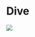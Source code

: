<!--
id: 2609131
link: http://tumblr.atmos.org/post/2609131/dive
slug: dive
date: Tue May 29 2007 09:09:12 GMT-0700 (PDT)
publish: 2007-05-029
tags: 
title: Dive
-->


Dive
====

![](http://24.media.tumblr.com/2609131_500.jpg)

